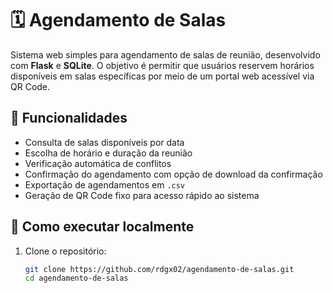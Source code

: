 # 🗓️ Agendamento de Salas

Sistema web simples para agendamento de salas de reunião, desenvolvido com **Flask** e **SQLite**. O objetivo é permitir que usuários reservem horários disponíveis em salas específicas por meio de um portal web acessível via QR Code.

## 🚀 Funcionalidades

- Consulta de salas disponíveis por data
- Escolha de horário e duração da reunião
- Verificação automática de conflitos
- Confirmação do agendamento com opção de download da confirmação
- Exportação de agendamentos em `.csv`
- Geração de QR Code fixo para acesso rápido ao sistema

## 🧪 Como executar localmente

1. Clone o repositório:
   ```bash
   git clone https://github.com/rdgx02/agendamento-de-salas.git
   cd agendamento-de-salas
